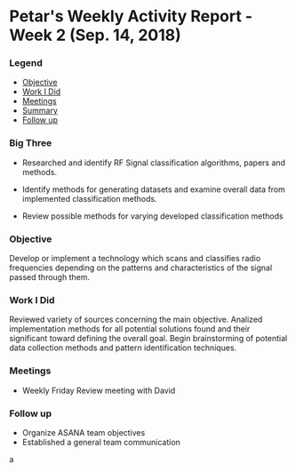 # Petar's Weekly Activity Report - Week 2  (Sep. 14, 2018)
### Legend
- [Objective](#objective)
- [Work I Did](#work-i-did)
- [Meetings](#meetings)
- [Summary](#summary)
- [Follow up](#follow-up)

### Big Three

- Researched and identify RF Signal classification algorithms, papers and methods.

- Identify methods for generating datasets and examine overall data from implemented classification methods.

- Review possible methods for varying developed classification methods

### Objective

Develop or implement a technology which scans and classifies radio frequencies depending on the patterns and characteristics of the signal passed through them.

### Work I Did

Reviewed variety of sources concerning the main objective. Analized implementation methods for all potential solutions found and their significant toward defining the overall goal. Begin brainstorming of potential data collection methods and pattern identification techniques.


### Meetings
 - Weekly Friday Review meeting with David


### Follow up

- Organize ASANA team objectives
- Established a general team communication

a
